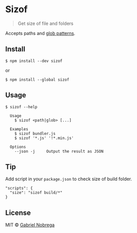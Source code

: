 # Sizof

> Get size of file and folders

Accepts paths and [glob patterns](https://github.com/sindresorhus/globby#globbing-patterns).


## Install

```
$ npm install --dev sizof
```

or

```
$ npm install --global sizof
```

## Usage

```
$ sizof --help

  Usage
    $ sizof <path|glob> [...]

  Examples
    $ sizof bundler.js
    $ sizof '*.js' '!*.min.js'

  Options
    --json -j     Output the result as JSON

```

## Tip

Add script in your `package.json` to check size of build folder.

```
"scripts": {
  "size": "sizof build/*"
}
```

## License

MIT © [Gabriel Nobrega](https://github.com/ganobrega)
